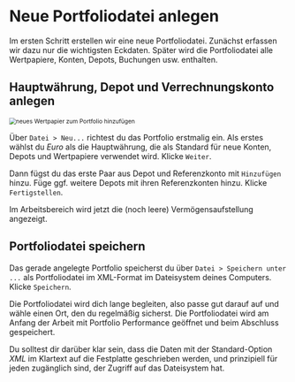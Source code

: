 # Neue Portfoliodatei anlegen

Im ersten Schritt erstellen wir eine neue Portfoliodatei. Zunächst erfassen wir dazu nur die wichtigsten Eckdaten. Später wird die Portfoliodatei alle Wertpapiere, Konten, Depots, Buchungen usw. enthalten.

## Hauptwährung, Depot und Verrechnungskonto anlegen

<img src="../images/assets/neu-portfolio.gif" alt="neues Wertpapier zum Portfolio hinzufügen" style="zoom:75%;" />


Über `Datei > Neu...` richtest du das Portfolio erstmalig ein. Als erstes wählst du _Euro_ als die Hauptwährung, die als Standard für neue Konten, Depots und Wertpapiere verwendet wird. Klicke `Weiter`. 

Dann fügst du das erste Paar aus Depot und Referenzkonto mit `Hinzufügen` hinzu. Füge ggf. weitere Depots mit ihren Referenzkonten hinzu. Klicke `Fertigstellen`. 

Im Arbeitsbereich wird jetzt die (noch leere) Vermögensaufstellung angezeigt.

## Portfoliodatei speichern

Das gerade angelegte Portfolio speicherst du über `Datei > Speichern unter ...` als Portfoliodatei im XML-Format im Dateisystem deines Computers. Klicke `Speichern`. 

Die Portfoliodatei wird dich lange begleiten, also passe gut darauf auf und wähle einen Ort, den du regelmäßig sicherst. Die Portfoliodatei wird am Anfang der Arbeit mit Portfolio Performance geöffnet und beim Abschluss gespeichert.

Du solltest dir darüber klar sein, dass die Daten mit der Standard-Option *XML* im Klartext auf die Festplatte geschrieben werden, und prinzipiell für jeden zugänglich sind, der Zugriff auf das Dateisystem hat.  
